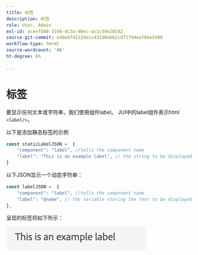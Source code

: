 ```yaml
---
title: 标签
description: 标签
role: User, Admin
exl-id: aceefb08-3198-4c3a-90ec-ac1cdde28582
source-git-commit: e40ebf4122decc431d0abb2cdf1794ea704e5496
workflow-type: tm+mt
source-wordcount: '46'
ht-degree: 6%

---
```


# 标签

要显示任何文本或字符串，我们使用组件label。
JUI中的label组件表示html `<label/>`。

以下是添加静态标签的示例

```js title="staticLabel.js"
const staticLabelJSON =  {
    "component": "label", //tells the component name
    "label": "This is an example label", // the string to be displayed
}
```

以下JSON显示一个动态字符串：

```js title="dynamicLabel.js"
const labelJSON =  {
    "component": "label", //tells the component name
    "label": "@name", // the variable storing the text to be displayed
},
```

呈现的标签将如下所示：

![标签](./imgs/label.png "标签")
